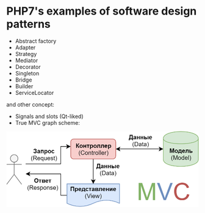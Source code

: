 # PHP7's examples of software design patterns

- Abstract factory
- Adapter
- Strategy
- Mediator
- Decorator
- Singleton
- Bridge
- Builder
- ServiceLocator

and other concept:

- Signals and slots (Qt-liked)
- True MVC graph scheme:

![](asset/img/MVC.png)